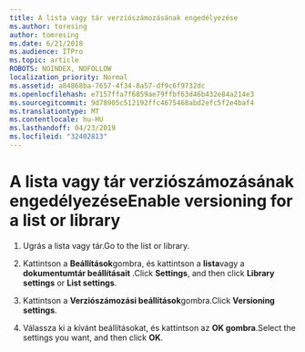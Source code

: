 ```yaml
---
title: A lista vagy tár verziószámozásának engedélyezése
ms.author: toresing
author: tomresing
ms.date: 6/21/2018
ms.audience: ITPro
ms.topic: article
ROBOTS: NOINDEX, NOFOLLOW
localization_priority: Normal
ms.assetid: a84868ba-7657-4f34-8a57-df9c6f9732dc
ms.openlocfilehash: e7157ffa7f6859ae79ffbf63d46b432e84a214e3
ms.sourcegitcommit: 9d78905c512192ffc4675468abd2efc5f2e4baf4
ms.translationtype: MT
ms.contentlocale: hu-HU
ms.lasthandoff: 04/23/2019
ms.locfileid: "32402813"
---
```

# <a name="enable-versioning-for-a-list-or-library"></a><span data-ttu-id="df8e1-102">A lista vagy tár verziószámozásának engedélyezése</span><span class="sxs-lookup"><span data-stu-id="df8e1-102">Enable versioning for a list or library</span></span>

1. <span data-ttu-id="df8e1-103">Ugrás a lista vagy tár.</span><span class="sxs-lookup"><span data-stu-id="df8e1-103">Go to the list or library.</span></span>
    
2. <span data-ttu-id="df8e1-104">Kattintson a **Beállítások**gombra, és kattintson a **lista**vagy a **dokumentumtár beállításait** .</span><span class="sxs-lookup"><span data-stu-id="df8e1-104">Click **Settings**, and then click **Library settings** or **List settings**.</span></span>
    
3. <span data-ttu-id="df8e1-105">Kattintson a **Verziószámozási beállítások**gombra.</span><span class="sxs-lookup"><span data-stu-id="df8e1-105">Click **Versioning settings**.</span></span>
    
4. <span data-ttu-id="df8e1-106">Válassza ki a kívánt beállításokat, és kattintson az **OK gombra**.</span><span class="sxs-lookup"><span data-stu-id="df8e1-106">Select the settings you want, and then click **OK**.</span></span>
    

